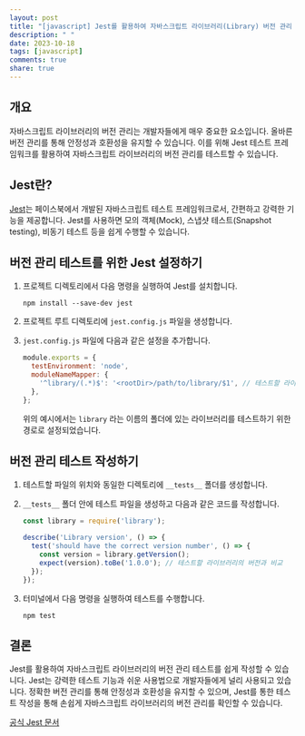 ```yaml
---
layout: post
title: "[javascript] Jest를 활용하여 자바스크립트 라이브러리(Library) 버전 관리 테스트하기"
description: " "
date: 2023-10-18
tags: [javascript]
comments: true
share: true
---
```


## 개요
자바스크립트 라이브러리의 버전 관리는 개발자들에게 매우 중요한 요소입니다. 올바른 버전 관리를 통해 안정성과 호환성을 유지할 수 있습니다. 이를 위해 Jest 테스트 프레임워크를 활용하여 자바스크립트 라이브러리의 버전 관리를 테스트할 수 있습니다.

## Jest란?
[Jest](https://jestjs.io/)는 페이스북에서 개발된 자바스크립트 테스트 프레임워크로서, 간편하고 강력한 기능을 제공합니다. Jest를 사용하면 모의 객체(Mock), 스냅샷 테스트(Snapshot testing), 비동기 테스트 등을 쉽게 수행할 수 있습니다. 

## 버전 관리 테스트를 위한 Jest 설정하기
1. 프로젝트 디렉토리에서 다음 명령을 실행하여 Jest를 설치합니다.
   ```shell
   npm install --save-dev jest
   ```

2. 프로젝트 루트 디렉토리에 `jest.config.js` 파일을 생성합니다.

3. `jest.config.js` 파일에 다음과 같은 설정을 추가합니다.
   ```javascript
   module.exports = {
     testEnvironment: 'node',
     moduleNameMapper: {
       '^library/(.*)$': '<rootDir>/path/to/library/$1', // 테스트할 라이브러리 경로 설정
     },
   };
   ```
   위의 예시에서는 `library` 라는 이름의 폴더에 있는 라이브러리를 테스트하기 위한 경로로 설정되었습니다.

## 버전 관리 테스트 작성하기
1. 테스트할 파일의 위치와 동일한 디렉토리에 `__tests__` 폴더를 생성합니다.

2. `__tests__` 폴더 안에 테스트 파일을 생성하고 다음과 같은 코드를 작성합니다.
   ```javascript
   const library = require('library');

   describe('Library version', () => {
     test('should have the correct version number', () => {
       const version = library.getVersion();
       expect(version).toBe('1.0.0'); // 테스트할 라이브러리의 버전과 비교
     });
   });
   ```

3. 터미널에서 다음 명령을 실행하여 테스트를 수행합니다.
   ```shell
   npm test
   ```

## 결론
Jest를 활용하여 자바스크립트 라이브러리의 버전 관리 테스트를 쉽게 작성할 수 있습니다. Jest는 강력한 테스트 기능과 쉬운 사용법으로 개발자들에게 널리 사용되고 있습니다. 정확한 버전 관리를 통해 안정성과 호환성을 유지할 수 있으며, Jest를 통한 테스트 작성을 통해 손쉽게 자바스크립트 라이브러리의 버전 관리를 확인할 수 있습니다.

[공식 Jest 문서](https://jestjs.io/docs/getting-started)